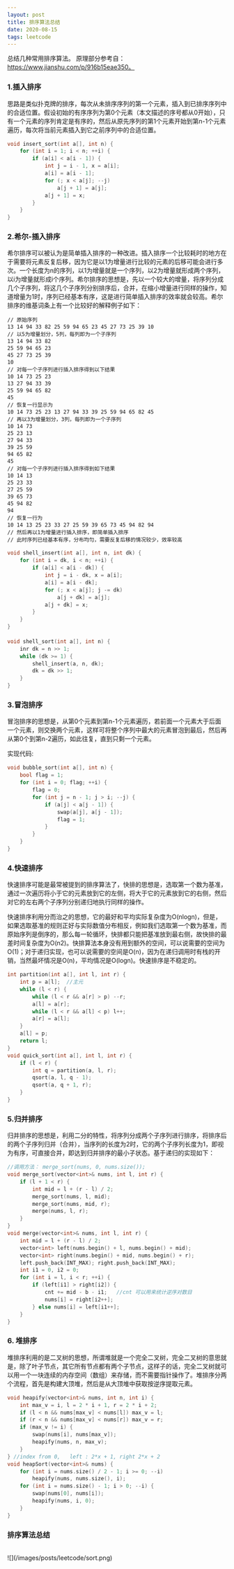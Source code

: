 ```yaml
---
layout: post
title: 排序算法总结
date: 2020-08-15
tags: leetcode    
---
```


总结几种常用排序算法。 原理部分参考自：https://www.jianshu.com/p/916b15eae350。


### 1.插入排序  

思路是类似扑克牌的排序，每次从未排序序列的第一个元素，插入到已排序序列中的合适位置。假设初始的有序序列为第0个元素（本文描述的序号都从0开始），只有一个元素的序列肯定是有序的，然后从原先序列的第1个元素开始到第n-1个元素遍历，每次将当前元素插入到它之前序列中的合适位置。


```c++
void insert_sort(int a[], int n) {
    for (int i = 1; i < n; ++i) {
        if (a[i] < a[i - 1]) {
            int j = i - 1, x = a[i];
            a[i] = a[i - 1];
            for (; x < a[j]; --j)
                a[j + 1] = a[j];
            a[j + 1] = x;
        }
    }
}
```

### 2.希尔-插入排序

希尔排序可以被认为是简单插入排序的一种改进。插入排序一个比较耗时的地方在于需要将元素反复后移，因为它是以1为增量进行比较的元素的后移可能会进行多次。一个长度为n的序列，以1为增量就是一个序列，以2为增量就形成两个序列，以i为增量就形成i个序列。希尔排序的思想是，先以一个较大的增量，将序列分成几个子序列，将这几个子序列分别排序后，合并，在缩小增量进行同样的操作，知道增量为1时，序列已经基本有序，这是进行简单插入排序的效率就会较高。希尔排序的维基词条上有一个比较好的解释例子如下：

```
// 原始序列
13 14 94 33 82 25 59 94 65 23 45 27 73 25 39 10
// 以5为增量划分，5列，每列即为一个子序列
13 14 94 33 82
25 59 94 65 23
45 27 73 25 39
10
// 对每一个子序列进行插入排序得到以下结果
10 14 73 25 23
13 27 94 33 39
25 59 94 65 82
45
// 恢复一行显示为
10 14 73 25 23 13 27 94 33 39 25 59 94 65 82 45
// 再以3为增量划分，3列，每列即为一个子序列
10 14 73
25 23 13
27 94 33
39 25 59
94 65 82
45
// 对每一个子序列进行插入排序得到如下结果
10 14 13
25 23 33
27 25 59
39 65 73
45 94 82
94
// 恢复一行为
10 14 13 25 23 33 27 25 59 39 65 73 45 94 82 94
// 然后再以1为增量进行插入排序，即简单插入排序
// 此时序列已经基本有序，分布均匀，需要反复后移的情况较少，效率较高
```

```c++
void shell_insert(int a[], int n, int dk) {
    for (int i = dk, i < n; ++i) {
        if (a[i] < a[i - dk]) {
            int j = i - dk, x = a[i];
            a[i] = a[i - dk];
            for (; x < a[j]; j -= dk)
                a[j + dk] = a[j];
            a[j + dk] = x;
        }
    }
}

void shell_sort(int a[], int n) {
    inr dk = n >> 1;
    while (dk >= 1) {
        shell_insert(a, n, dk);
        dk = dk >> 1;
    }
}
```

### 3.冒泡排序

冒泡排序的思想是，从第0个元素到第n-1个元素遍历，若前面一个元素大于后面一个元素，则交换两个元素，这样可将整个序列中最大的元素冒泡到最后，然后再从第0个到第n-2遍历，如此往复，直到只剩一个元素。

实现代码:  
```c++
void bubble_sort(int a[], int n) {
    bool flag = 1;
    for (int i = 0; flag; ++i) {
        flag = 0;
        for (int j = n - 1; j > i; --j) {
            if (a[j] < a[j - 1]) {
                swap(a[j], a[j - 1]);
                flag = 1;
            }
        }
    }
}
```


### 4.快速排序

快速排序可能是最常被提到的排序算法了，快排的思想是，选取第一个数为基准，通过一次遍历将小于它的元素放到它的左侧，将大于它的元素放到它的右侧，然后对它的左右两个子序列分别递归地执行同样的操作。  

快速排序利用分而治之的思想，它的最好和平均实际复杂度为O(nlogn)，但是，如果选取基准的规则正好与实际数值分布相反，例如我们选取第一个数为基准，而原始序列是倒序的，那么每一轮循环，快排都只能把基准放到最右侧，故快排的最差时间复杂度为O(n2)。快排算法本身没有用到额外的空间，可以说需要的空间为O(1)；对于递归实现，也可以说需要的空间是O(n)，因为在递归调用时有栈的开销，当然最坏情况是O(n)，平均情况是O(logn)。快速排序是不稳定的。


```c++
int partition(int a[], int l, int r) {
    int p = a[l];  //主元
    while (l < r) {
        while (l < r && a[r] > p) --r;
        a[l] = a[r];
        while (l < r && a[l] < p) l++;
        a[r] = a[l];
    }
    a[l] = p;
    return l;
}
void quick_sort(int a[], int l, int r) {
    if (l < r) {
        int q = partition(a, l, r);
        qsort(a, l, q - 1);
        qsort(a, q + 1, r);
    }
}
```

### 5.归并排序

归并排序的思想是，利用二分的特性，将序列分成两个子序列进行排序，将排序后的两个子序列归并（合并），当序列的长度为2时，它的两个子序列长度为1，即视为有序，可直接合并，即达到归并排序的最小子状态。基于递归的实现如下：

```c++
//调用方法： merge_sort(nums, 0, nums.size());
void merge_sort(vector<int>& nums, int l, int r) {
    if (l + 1 < r) {
        int mid = l + (r - l) / 2;
        merge_sort(nums, l, mid);
        merge_sort(nums, mid, r);
        merge(nums, l, r);
    }
}
void merge(vector<int>& nums, int l, int r) {
    int mid = l + (r - l) / 2;
    vector<int> left(nums.begin() + l, nums.begin() + mid);
    vector<int> right(nums.begin() + mid, nums.begin() + r);
    left.push_back(INT_MAX); right.push_back(INT_MAX);
    int i1 = 0, i2 = 0;
    for (int i = l, i < r; ++i) {
        if (left[i1] > right[i2]) {
            cnt += mid - b - i1;   //cnt 可以用来统计逆序对数目
            nums[i] = right[i2++];
        } else nums[i] = left[i1++];
    }
}
```

### 6. 堆排序  


堆排序利用的是二叉树的思想，所谓堆就是一个完全二叉树，完全二叉树的意思就是，除了叶子节点，其它所有节点都有两个子节点，这样子的话，完全二叉树就可以用一个一块连续的内存空间（数组）来存储，而不需要指针操作了。堆排序分两个流程，首先是构建大顶堆，然后是从大顶堆中获取按逆序提取元素。

```c++
void heapify(vector<int>& nums, int n, int i) {
    int max_v = i, l = 2 * i + 1, r = 2 * i + 2;
    if (l < n && nums[max_v] < nums[l]) max_v = l;
    if (r < n && nums[max_v] < nums[r]) max_v = r;
    if (max_v != i) {
        swap(nums[i], nums[max_v]);
        heapify(nums, n, max_v);
    }
} //index from 0,   left : 2*x + 1, right 2*x + 2
void heapSort(vector<int>& nums) {
    for (int i = nums.size() / 2 - 1; i >= 0; --i)
        heapify(nums, nums.size(), i);
    for (int i = nums.size() - 1; i > 0; --i) {
        swap(nums[0], nums[i]);
        heapify(nums, i, 0);
    }  
}
```

### 排序算法总结  


<br />
![](/images/posts/leetcode/sort.png)
<br />
